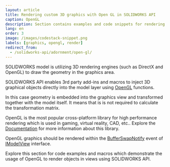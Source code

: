 ```yaml
---
layout: article
title: Rendering custom 3D graphics with Open GL in SOLIDWORKS API
caption: OpenGL
description: Section contains examples and code snippets for rendering 3D graphics in the model view using SOLIDWORKS API with OpenGL methods
lang: en
order: 3
image: /images/codestack-snippet.png
labels: [graphics, opengl, render]
redirect_from:
  - /solidworks-api/adornment/open-gl/
---
```

SOLIDWORKS model is utilizing 3D rendering engines (such as DirectX and OpenGL) to draw the geometry in the graphics area.

SOLIDWORKS API enables 3rd party add-ins and macros to inject 3D graphical objects directly into the model layer using [OpenGL](https://en.wikipedia.org/wiki/OpenGL) functions.

In this case geometry is embedded into the graphics view and transformed together with the model itself. It means that is is not required to calculate the transformation matrix.

OpenGL is the most popular cross-platform library for high performance rendering which is used in gaming, virtual reality, CAD, etc.. Explore the [Documentation](https://www.opengl.org/documentation/) for more information about this library.

OpenGL graphics should be rendered within the [BufferSwapNotify](http://help.solidworks.com/2018/english/api/sldworksapi/solidworks.interop.sldworks~solidworks.interop.sldworks.dmodelviewevents_bufferswapnotifyeventhandler.html) event of [IModelView](http://help.solidworks.com/2018/english/api/sldworksapi/SolidWorks.Interop.sldworks~SolidWorks.Interop.sldworks.IModelView.html) interface.

Explore this section for code examples and macros which demonstrate the usage of OpenGL to render objects in views using SOLIDWORKS API.